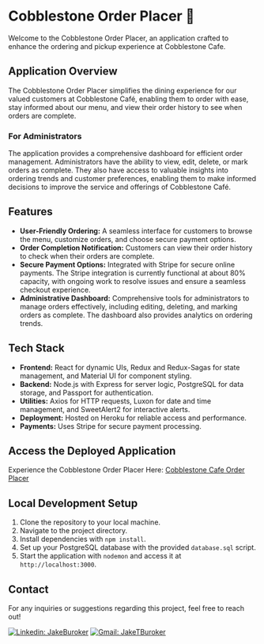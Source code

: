 # Cobblestone Order Placer 🍴

Welcome to the Cobblestone Order Placer, an application crafted to enhance the ordering and pickup experience at Cobblestone Cafe.

## Application Overview

The Cobblestone Order Placer simplifies the dining experience for our valued customers at Cobblestone Café, enabling them to order with ease, stay informed about our menu, and view their order history to see when orders are complete.

### For Administrators

The application provides a comprehensive dashboard for efficient order management. Administrators have the ability to view, edit, delete, or mark orders as complete. They also have access to valuable insights into ordering trends and customer preferences, enabling them to make informed decisions to improve the service and offerings of Cobblestone Café.

## Features

- **User-Friendly Ordering:** A seamless interface for customers to browse the menu, customize orders, and choose secure payment options.
- **Order Completion Notification:** Customers can view their order history to check when their orders are complete.
- **Secure Payment Options:** Integrated with Stripe for secure online payments. The Stripe integration is currently functional at about 80% capacity, with ongoing work to resolve issues and ensure a seamless checkout experience.
- **Administrative Dashboard:** Comprehensive tools for administrators to manage orders effectively, including editing, deleting, and marking orders as complete. The dashboard also provides analytics on ordering trends.

## Tech Stack

- **Frontend:** React for dynamic UIs, Redux and Redux-Sagas for state management, and Material UI for component styling.
- **Backend:** Node.js with Express for server logic, PostgreSQL for data storage, and Passport for authentication.
- **Utilities:** Axios for HTTP requests, Luxon for date and time management, and SweetAlert2 for interactive alerts.
- **Deployment:** Hosted on Heroku for reliable access and performance.
- **Payments:** Uses Stripe for secure payment processing.

## Access the Deployed Application

Experience the Cobblestone Order Placer Here: [Cobblestone Cafe Order Placer](https://cobblestone-cafe-e2cd55d0a8a4.herokuapp.com/)

## Local Development Setup

1. Clone the repository to your local machine.
2. Navigate to the project directory.
3. Install dependencies with `npm install`.
4. Set up your PostgreSQL database with the provided `database.sql` script.
5. Start the application with `nodemon` and access it at `http://localhost:3000`.

## Contact

For any inquiries or suggestions regarding this project, feel free to reach out!

[![Linkedin: JakeBuroker](https://img.shields.io/badge/-JakeBuroker-blue?style=flat-square&logo=Linkedin&logoColor=white&link=https://www.linkedin.com/in/jakeburoker/)](https://www.linkedin.com/in/jakeburoker/)
[![Gmail: JakeTBuroker](https://img.shields.io/badge/Gmail-D14836?style=for-the-badge&logo=gmail&logoColor=white)](mailto:JakeTBuroker@gmail.com)

